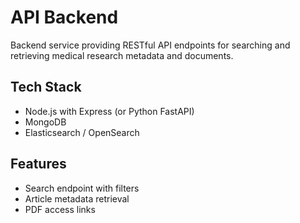 # API Backend

Backend service providing RESTful API endpoints for searching and retrieving medical research metadata and documents.

## Tech Stack
- Node.js with Express (or Python FastAPI)
- MongoDB
- Elasticsearch / OpenSearch

## Features
- Search endpoint with filters
- Article metadata retrieval
- PDF access links
